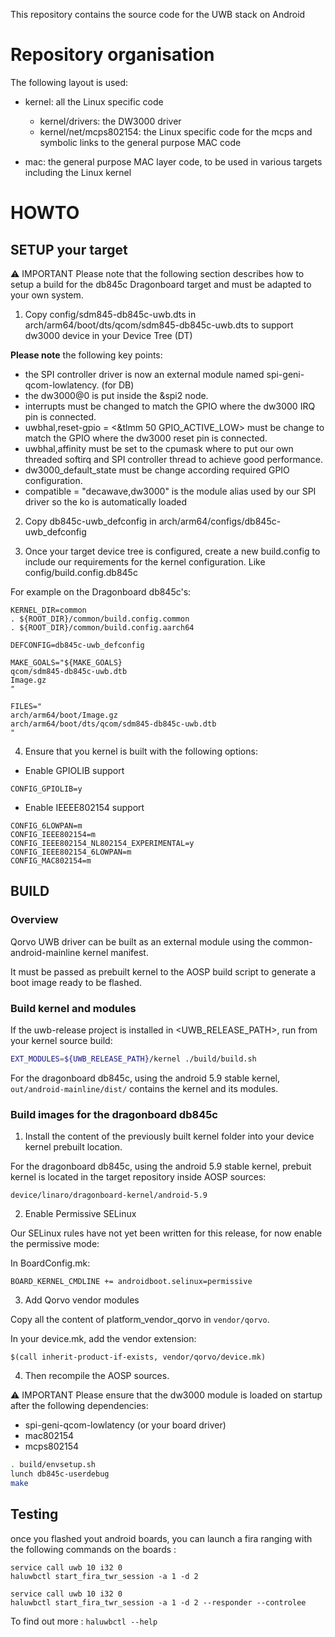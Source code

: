 This repository contains the source code for the UWB stack on Android

# Repository organisation

The following layout is used:

- kernel: all the Linux specific code
  - kernel/drivers: the DW3000 driver
  - kernel/net/mcps802154: the Linux specific code for the mcps and symbolic
                           links to the general purpose MAC code

- mac: the general purpose MAC layer code, to be used in various targets
       including the Linux kernel

# HOWTO

## SETUP your target

:warning: IMPORTANT Please note that the following section describes how to setup a build for the
db845c Dragonboard target and must be adapted to your own system.

1. Copy config/sdm845-db845c-uwb.dts in arch/arm64/boot/dts/qcom/sdm845-db845c-uwb.dts to support dw3000 device in your Device Tree (DT)

**Please note** the following key points:

- the SPI controller driver is now an external module named
spi-geni-qcom-lowlatency. (for DB)
- the dw3000@0 is put inside the &spi2 node.
- interrupts must be changed to match the GPIO where the dw3000 IRQ pin is
connected.
- uwbhal,reset-gpio = <&tlmm 50 GPIO_ACTIVE_LOW> must be change to match the
GPIO where the dw3000 reset pin is connected.
- uwbhal,affinity must be set to the cpumask where to put our own threaded
softirq and SPI controller thread to achieve good performance.
- dw3000_default_state must be change according required GPIO configuration.
- compatible = "decawave,dw3000" is the module alias used by our SPI driver
so the ko is automatically loaded

2. Copy db845c-uwb_defconfig in arch/arm64/configs/db845c-uwb_defconfig

3. Once your target device tree is configured, create a new build.config to
include our requirements for the kernel configuration.
Like config/build.config.db845c

For example on the Dragonboard db845c's:

```
KERNEL_DIR=common
. ${ROOT_DIR}/common/build.config.common
. ${ROOT_DIR}/common/build.config.aarch64

DEFCONFIG=db845c-uwb_defconfig

MAKE_GOALS="${MAKE_GOALS}
qcom/sdm845-db845c-uwb.dtb
Image.gz
"

FILES="
arch/arm64/boot/Image.gz
arch/arm64/boot/dts/qcom/sdm845-db845c-uwb.dtb
"
```

4. Ensure that you kernel is built with the following options:

- Enable GPIOLIB support

```
CONFIG_GPIOLIB=y
```

- Enable IEEEE802154 support

```
CONFIG_6LOWPAN=m
CONFIG_IEEE802154=m
CONFIG_IEEE802154_NL802154_EXPERIMENTAL=y
CONFIG_IEEE802154_6LOWPAN=m
CONFIG_MAC802154=m
```

## BUILD

### Overview

Qorvo UWB driver can be built as an external module using the
common-android-mainline kernel manifest.

It must be passed as prebuilt kernel to the AOSP build script to generate a boot
image ready to be flashed.

### Build kernel and modules

If the uwb-release project is installed in <UWB_RELEASE_PATH>, run from your
kernel source build:

```bash
EXT_MODULES=${UWB_RELEASE_PATH}/kernel ./build/build.sh
```

For the dragonboard db845c, using the android 5.9 stable kernel,
`out/android-mainline/dist/` contains the kernel and its modules.

### Build images for the dragonboard db845c

1. Install the content of the previously built kernel folder into your device
kernel prebuilt location.

For the dragonboard db845c, using the android 5.9 stable kernel, prebuit kernel
is located in the target repository inside AOSP sources:

`device/linaro/dragonboard-kernel/android-5.9`

2. Enable Permissive SELinux

Our SELinux rules have not yet been written for this release,
for now enable the permissive mode:

In BoardConfig.mk:

```
BOARD_KERNEL_CMDLINE += androidboot.selinux=permissive
```

3. Add Qorvo vendor modules

Copy all the content of platform_vendor_qorvo in `vendor/qorvo`.

In your device.mk, add the vendor extension:
```
$(call inherit-product-if-exists, vendor/qorvo/device.mk)
```

4. Then recompile the AOSP sources.

:warning: IMPORTANT Please ensure that the dw3000 module is loaded on startup
after the following dependencies:

- spi-geni-qcom-lowlatency (or your board driver)
- mac802154
- mcps802154

```bash
. build/envsetup.sh
lunch db845c-userdebug
make
```

## Testing

once you flashed yout android boards, you can launch a fira ranging with the following commands on the boards : 

~~~
service call uwb 10 i32 0
haluwbctl start_fira_twr_session -a 1 -d 2
~~~

~~~
service call uwb 10 i32 0
haluwbctl start_fira_twr_session -a 1 -d 2 --responder --controlee
~~~

To find out more : `haluwbctl --help`


